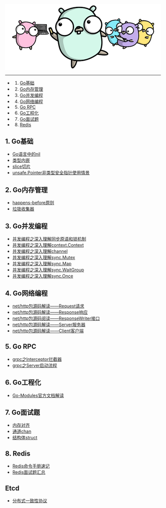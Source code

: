 <div align=center width=60%><img src="/assets/go.png"/></div>

------

<!-- vscode-markdown-toc -->
* 1. [Go基础](#Go)
* 2. [Go内存管理](#Go-1)
* 3. [Go并发编程](#Go-1)
* 4. [Go网络编程](#Go-1)
* 5. [Go RPC](#GoRPC)
* 6. [Go工程化](#Go-1)
* 7. [Go面试题](#Go-1)
* 8. [Redis](#Redis)

<!-- vscode-markdown-toc-config
	numbering=true
	autoSave=true
	/vscode-markdown-toc-config -->
<!-- /vscode-markdown-toc -->

##  1. <a name='Go'></a>Go基础

* [Go语言中的nil](/docs/Go语言中的nil.md)
* [类型内嵌](/docs/Go语言中的类型内嵌.md)
* [slice切片](docs/slice源码解读.md)
* [unsafe.Pointer非类型安全指针使用情景](/docs/unsafe.Pointer非安全类型指针.md)

##  2. <a name='Go-1'></a>Go内存管理

* [happens-before原则](/docs/Go语言HappensBefore原则.md)
* [垃圾收集器](/docs/Go语言垃圾收集器.md)

##  3. <a name='Go-1'></a>Go并发编程

* [并发编程之深入理解同步原语和锁机制](docs/Go语言并发同步原语和锁.md)
* [并发编程之深入理解context.Context](/docs/Go语言上下文Context.md)
* [并发编程之深入理解channel](/docs/Go语言通道Channel.md)
* [并发编程之深入理解sync.Mutex](/docs/sync包之mutex.md)
* [并发编程之深入理解sync.Map](/docs/sync包之map.md)
* [并发编程之深入理解sync.WaitGroup](/docs/sync包之waitGroup.md)
* [并发编程之深入理解sync.Once](/docs/sync包之once.md)

##  4. <a name='Go-1'></a>Go网络编程

* [net/http包源码解读——Request请求](/docs/http包之Request.md)
* [net/http包源码解读——Response响应](/docs/http包之Response.md)
* [net/http包源码阅读——ResponseWriter接口](/docs/http包之ResponseWriter.md)
* [net/http包源码解读——Server服务器](/docs/http包之Server.md)
* [net/http包源码解读——Client客户端](/docs/http包之Client.md)

##  5. <a name='GoRPC'></a>Go RPC

* [grpc之Interceptor拦截器](/docs/grpc之拦截器.md)
* [grpc之Server启动流程](/docs/grpc之Server启动.md)

##  6. <a name='Go-1'></a>Go工程化

* [Go-Modules官方文档解读](docs/Go-Modules官方文档解读.md)

##  7. <a name='Go-1'></a>Go面试题

* [内存对齐](docs/Go语言内存对齐.md)
* [通道chan](/docs/Go面试Channel.md)
* [结构体struct](/docs/Go面试结构体.md)

##  8. <a name='Redis'></a>Redis

* [Redis命令手册速记](/docs/redis/Redis操作手册速查.md)
* [Redis面试题汇总](/docs/redis/redis面试题汇总.md)

## Etcd

* [分布式一致性协议](/docs/etcd/分布式一致性协议.md)